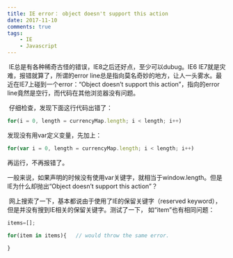 ```yaml
---
title: IE error： object doesn't support this action
date: 2017-11-10
comments: true
tags: 
	- IE
	- Javascript
---
```


​	IE总是有各种稀奇古怪的错误，IE8之后还好点，至少可以dubug。IE6 IE7就是灾难，报错就算了，所谓的error line总是指向莫名奇妙的地方，让人一头雾水。最近在IE7上碰到一个error：“Object doesn’t support this action”，指向的error line竟然是空行，而代码在其他浏览器没有问题。

​      仔细检查，发现下面这行代码出错了：

```javascript
for(i = 0, length = currencyMap.length; i < length; i++)
```

发现没有用var定义变量，先加上：

```javascript
for(var i = 0, length = currencyMap.length; i < length; i++)
```

再运行，不再报错了。

​       一般来说，如果声明的时候没有使用var关键字，就相当于window.length。但是IE为什么却抛出“Object doesn’t support this action”？

​       网上搜索了一下，基本都说由于使用了IE的保留关键字（reserved keyword），但是并没有搜到IE相关的保留关键字。测试了一下， 如“item”也有相同问题：

```javascript
items=[];

for(item in items){   // would throw the same error.

}
```